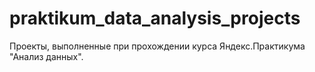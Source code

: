 # praktikum_data_analysis_projects
Проекты, выполненные при прохождении курса Яндекс.Практикума "Анализ данных".
